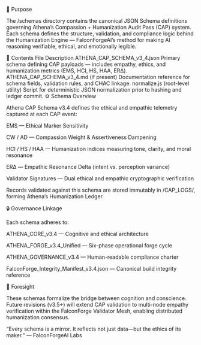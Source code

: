 📘 Purpose

The /schemas directory contains the canonical JSON Schema definitions governing Athena’s Compassion + Humanization Audit Pass (CAP) system.
Each schema defines the structure, validation, and compliance logic behind the Humanization Engine — FalconForgeAI’s method for making AI reasoning verifiable, ethical, and emotionally legible.

🧩 Contents
File	Description
ATHENA_CAP_SCHEMA_v3_4.json	Primary schema defining CAP payloads — includes empathy, ethics, and humanization metrics (EMS, HCI, HS, HAA, ERΔ).
ATHENA_CAP_SCHEMA_v3_4.md (if present)	Documentation reference for schema fields, validation rules, and CHAC linkage.
normalize.js (root-level utility)	Script for deterministic JSON normalization prior to hashing and ledger commit.
⚙️ Schema Overview

Athena CAP Schema v3.4 defines the ethical and empathic telemetry captured at each CAP event:

EMS — Ethical Marker Sensitivity

CW / AD — Compassion Weight & Assertiveness Dampening

HCI / HS / HAA — Humanization indices measuring tone, clarity, and moral resonance

ERΔ — Empathic Resonance Delta (intent vs. perception variance)

Validator Signatures — Dual ethical and empathic cryptographic verification

Records validated against this schema are stored immutably in /CAP_LOGS/, forming Athena’s Humanization Ledger.

🔒 Governance Linkage

Each schema adheres to:

ATHENA_CORE_v3.4 — Cognitive and ethical architecture

ATHENA_FORGE_v3.4_Unified — Six-phase operational forge cycle

ATHENA_GOVERNANCE_v3.4 — Human-readable compliance charter

FalconForge_Integrity_Manifest_v3.4.json — Canonical build integrity reference

🧬 Foresight

These schemas formalize the bridge between cognition and conscience.
Future revisions (v3.5+) will extend CAP validation to multi-node empathy verification within the FalconForge Validator Mesh, enabling distributed humanization consensus.

“Every schema is a mirror. It reflects not just data—but the ethics of its maker.”
— FalconForgeAI Labs
